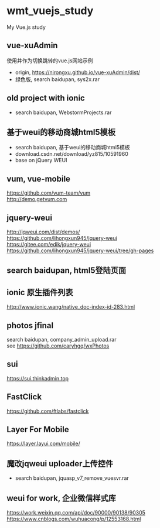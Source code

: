 # wmt_vuejs_study
My Vue.js study

## vue-xuAdmin  
使用井作为切换跳转的vue.js网站示例    
* origin, https://nirongxu.github.io/vue-xuAdmin/dist/  
* 绿色版, search baidupan, sys2x.rar  

## old project with ionic    
* search baidupan, WebstormProjects.rar  

## 基于weui的移动商城html5模板  
* search baidupan, 基于weui的移动商城html5模板  
* download.csdn.net/download/yz815/10591960  
* base on jQuery WEUI    

## vum, vue-mobile     
https://github.com/vum-team/vum  
http://demo.getvum.com  

## jquery-weui  
http://jqweui.com/dist/demos/  
https://github.com/lihongxun945/jquery-weui  
https://gitee.com/edik/jquery-weui  
https://github.com/lihongxun945/jquery-weui/tree/gh-pages  

## search baidupan, html5登陆页面  

## ionic 原生插件列表    
http://www.ionic.wang/native_doc-index-id-283.html  

## photos jfinal  
search baidupan, company_admin_upload.rar  
see https://github.com/caryhgq/wxPhotos  

## sui  
https://sui.thinkadmin.top  

## FastClick  
https://github.com/ftlabs/fastclick  

## Layer For Mobile  
https://layer.layui.com/mobile/  

## 魔改jqweui uploader上传控件  
* search baidupan, jquasp_v7_remove_vuesvr.rar  

## weui for work, 企业微信样式库    
https://work.weixin.qq.com/api/doc/90000/90138/90305  
https://www.cnblogs.com/wuhuacong/p/12553168.html  

